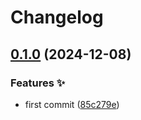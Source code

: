 # Changelog

## [0.1.0](https://github.com/hugomods/jsend/compare/v0.0.1...v0.1.0) (2024-12-08)


### Features ✨

* first commit ([85c279e](https://github.com/hugomods/jsend/commit/85c279e1e307542f0591dc371f209a2665b07924))
